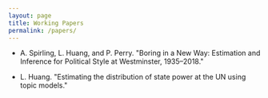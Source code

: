 ```yaml
---
layout: page
title: Working Papers
permalink: /papers/
---
```


* A. Spirling, L. Huang, and P. Perry. "Boring in a New Way: Estimation and Inference for Political Style at Westminster, 1935–2018."

* L. Huang. "Estimating the distribution of state power at the UN using topic models."
